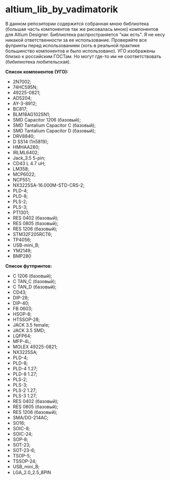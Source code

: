 ﻿# altium_lib_by_vadimatorik
В данном репозитории содержится собранная мною библиотека (большая часть компонентов так же рисовалась мною) компонентов для Altium Designer. Библиотека распространяется "как есть".
Я не несу никакой ответственности за ее использование. Проверяйте все фупринты перед использованием (хоть в реальной практике большинство компонентов и было использовано).
УГО изображены близко к российским ГОСТам. Но могут где-то им не соответствовать (бибилиотека  любительская).

**Список компонентов (УГО):** 
- 2N7002;
- 74HC595N;
- 49225-0821;
- AD5204;
- AY-3-8912;
- BC817;
- BLM18AG102SN1;
- SMD Capacitor 1206 (базовый);
- SMD Tantalium Capacitor C (базовый);
- SMD Tantalium Capacitor D (базовый);
- DRV8840;
- D SS14 (1n5819);
- HMHAA280;
- IRLML6402;
- Jack_3.5 5-pin;
- CD43 L 4.7 uH;
- LM358;
- MCP6022;
- NCP551;
- NX3225SA-16.000M-STD-CRS-2;
- PLD-4;
- PLD-8;
- PLS-2;
- PLS-3;
- PT1301;
- RES 0402 (базовый);
- RES 0805 (базовый);
- RES 1206 (базовый);
- STM32F205RCT6;
- TP4056;
- USB-mini_B;
- YM2149;
- BMP280

**Список футпринтов:**
- C 1206 (базовый);
- C TAN_C (базовый);
- C TAN_D (базовый);
- CD43;
- DIP-28;
- DIP-40;
- FB 0603;
- HSOP-8;
- HTSSOP-28;
- JACK 3.5  female;
- JACK 3.5 SMD;
- LQFP64;
- MFP-4L;
- MOLEX 49225-0821;
- NX3225SA;
- PLD-4;
- PLD-8;
- PLD-4 1.27;
- PLD-8 1.27;
- PLS-2;
- PLS-3;
- PLS-2 1.27;
- PLS-3 1.27;
- RES 0402 (базовый);
- RES 0805 (базовый);
- RES 1206 (базовый);
- SMA/DO-214AC;
- SO16;
- SOIC-8;
- SOIC-24;
- SOP-8;
- SOT-23;
- SOT-23-6;
- TSOP-5;
- TSSOP-24;
- USB_mini_B;
- LGA_2.0_2.5_8PIN